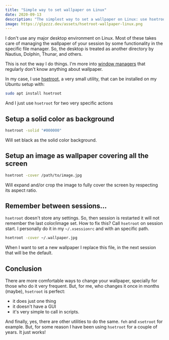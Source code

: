 ```yaml
---
title: "Simple way to set wallpaper on Linux"
date: 2020-09-13
description: "The simplest way to set a wallpaper on Linux: use hsetroot."
image: https://glpzzz.dev/assets/hsetroot-wallpaper-linux.png
---
```

I don't use any major desktop environment on Linux. Most of these takes care of managing the wallpaper of your session by some functionality in the specific file manager. So, the desktop is treated as  another directory by Nautius, Dolphin, Thunar, and others. 

This is not the way I do things. I'm more into [window managers](https://dev.to/glpzzz/about-tiling-window-managers-4ggb) that regularly don't know anything about wallpaper.

In my case, I use [hsetroot](https://github.com/himdel/hsetroot), a very small utility, that can be installed on my Ubuntu setup with:

```bash
sudo apt install hsetroot
```

And I just use `hsetroot` for two very specific actions

Setup a solid color as background
--------------------------------

```bash
hsetroot -solid "#000000"
```

Will set black as the solid color background. 

Setup an image as wallpaper covering all the screen
---------------------------------------------------

```bash
hsetroot -cover /path/to/image.jpg
```
Will expand and/or crop the image to fully cover the screen by respecting its aspect ratio.

Remember between sessions...
----------------------------

`hsetroot` doesn't store any settings. So, then session is restarted it will not remember the last color/image set. How to fix this? Call `hsetroot` on session start. I personally do it in my `~/.xsessionrc` and with an specific path. 

```bash
hsetroot -cover ~/.wallpaper.jpg
```

When I want to set a new wallpaper I replace this file, in the next session that will be the default. 

Conclusion
----------

There are more comfortable ways to change your wallpaper, specially for those who do it very frequent. But, for me, who changes it once in months (maybe), ``hsetroot`` is perfect:

* it does just one thing
* it doesn't have a GUI
* it's very simple to call in scripts.

And finally, yes, there are other utilities to do the same. `feh` and `xsetroot` for example. But, for some reason I have been using `hsetroot` for a couple of years. It just works!
